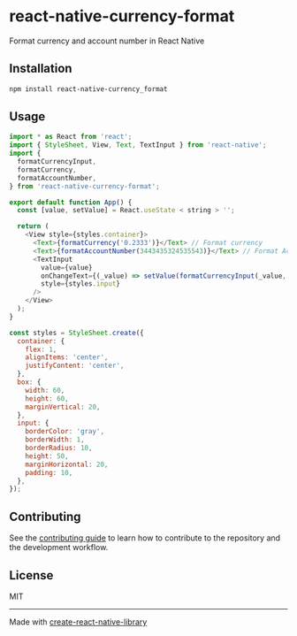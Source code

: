 # react-native-currency-format

Format currency and account number in React Native

## Installation

```sh
npm install react-native-currency_format
```

## Usage

```js
import * as React from 'react';
import { StyleSheet, View, Text, TextInput } from 'react-native';
import {
  formatCurrencyInput,
  formatCurrency,
  formatAccountNumber,
} from 'react-native-currency-format';

export default function App() {
  const [value, setValue] = React.useState < string > '';

  return (
    <View style={styles.container}>
      <Text>{formatCurrency('0.2333')}</Text> // Format currency
      <Text>{formatAccountNumber(3443435324535543)}</Text> // Format Account Number
      <TextInput
        value={value}
        onChangeText={(_value) => setValue(formatCurrencyInput(_value, 3))} //Format currency in TextInput
        style={styles.input}
      />
    </View>
  );
}

const styles = StyleSheet.create({
  container: {
    flex: 1,
    alignItems: 'center',
    justifyContent: 'center',
  },
  box: {
    width: 60,
    height: 60,
    marginVertical: 20,
  },
  input: {
    borderColor: 'gray',
    borderWidth: 1,
    borderRadius: 10,
    height: 50,
    marginHorizontal: 20,
    padding: 10,
  },
});
```

## Contributing

See the [contributing guide](CONTRIBUTING.md) to learn how to contribute to the repository and the development workflow.

## License

MIT

---

Made with [create-react-native-library](https://github.com/callstack/react-native-builder-bob)
